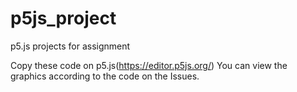 # p5js_project
p5.js projects for assignment


Copy these code on p5.js(https://editor.p5js.org/)
You can view the graphics according to the code on the Issues.

